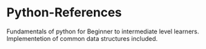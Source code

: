 # Python-References
Fundamentals of python for Beginner to intermediate level learners. Implementetion of common data structures included.
